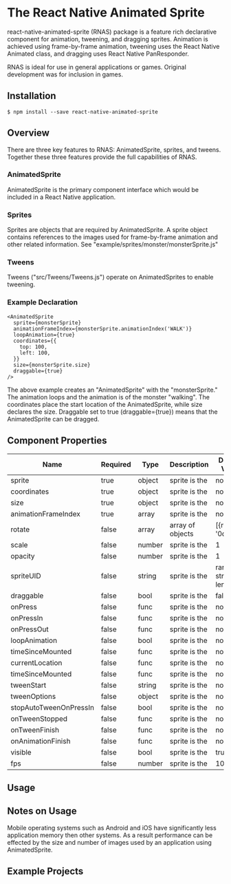 # The React Native Animated Sprite

react-native-animated-sprite (RNAS) package is a feature rich declarative component for animation, tweening, and dragging sprites. Animation is achieved using frame-by-frame animation, tweening uses the React Native Animated class, and dragging uses React Native PanResponder.

RNAS is ideal for use in general applications or games. Original development was for inclusion in games.


## Installation
```
$ npm install --save react-native-animated-sprite
```

## Overview
There are three key features to RNAS: AnimatedSprite, sprites, and tweens.
Together these three features provide the full capabilities of RNAS.

### AnimatedSprite
AnimatedSprite is the primary component interface which would be included in a
React Native application.

### Sprites
Sprites are objects that are required by AnimatedSprite. A sprite object contains
references to the images used for frame-by-frame animation and other related
information. See "example/sprites/monster/monsterSprite.js"

### Tweens
Tweens ("src/Tweens/Tweens.js") operate on AnimatedSprites to enable tweening.

### Example Declaration
```
<AnimatedSprite
  sprite={monsterSprite}
  animationFrameIndex={monsterSprite.animationIndex('WALK')}
  loopAnimation={true}
  coordinates={{
    top: 100,
    left: 100,
  }}
  size={monsterSprite.size}
  draggable={true}
/>
```
The above example creates an "AnimatedSprite" with the "monsterSprite." The
animation loops and the animation is of the monster "walking". The coordinates
place the start location of the AnimatedSprite, while size declares the size.
Draggable set to true (draggable={true}) means that the AnimatedSprite can
be dragged.

## Component Properties

| Name | Required | Type |  Description | Default Value |
|------|----------|------|-------------|---------------|
| sprite | true | object | sprite is the | none |
| coordinates | true | object | sprite is the | none |
| size | true | object | sprite is the | none |
| animationFrameIndex | true | array | sprite is the | none |
| rotate | false | array | array of objects | [{rotateY: '0deg'}] |
| scale | false | number | sprite is the | 1 |
| opacity | false | number | sprite is the | 1 |
| spriteUID | false | string | sprite is the | randome string of length 7 |
| draggable | false | bool | sprite is the | false |
| onPress | false | func | sprite is the | none |
| onPressIn | false | func | sprite is the | none |
| onPressOut | false | func | sprite is the | none |
| loopAnimation | false | bool | sprite is the | none |
| timeSinceMounted | false | func | sprite is the | none |
| currentLocation | false | func | sprite is the | none |
| timeSinceMounted | false | func | sprite is the | none |
| tweenStart | false | string | sprite is the | none |
| tweenOptions | false | object | sprite is the | none |
| stopAutoTweenOnPressIn | false | bool | sprite is the | none |
| onTweenStopped | false | func | sprite is the | none |
| onTweenFinish | false | func | sprite is the | none |
| onAnimationFinish | false | func | sprite is the | none |
| visible | false | bool | sprite is the | true |
| fps | false | number | sprite is the | 10 |


## Usage

## Notes on Usage
Mobile operating systems such as Android and iOS have significantly less application memory then other systems. As a result performance can be effected by the size and number of images used by an application using AnimatedSprite.

## Example Projects
